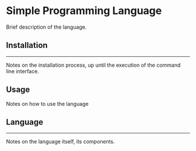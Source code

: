 # Simple Programming Language
Brief description of the language.

## Installation
****

Notes on the installation process, up until 
the execution of the command line interface.

## Usage

Notes on how to use the language

## Language
****

Notes on the language itself, its components.
